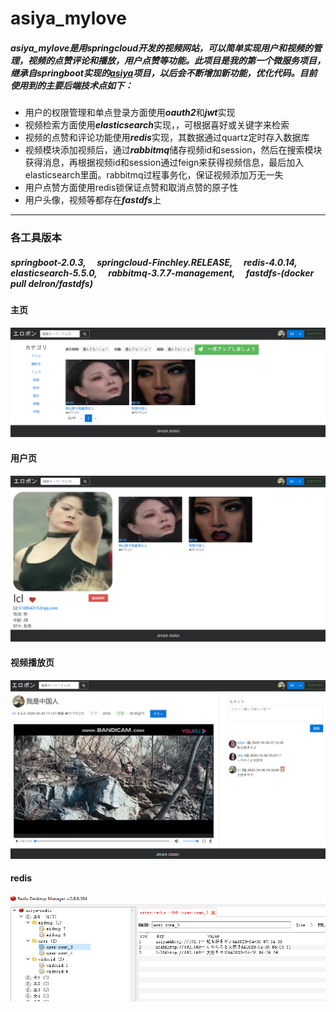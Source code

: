 # asiya_mylove
##### asiya_mylove是用springcloud开发的视频网站，可以简单实现用户和视频的管理，视频的点赞评论和播放，用户点赞等功能。此项目是我的第一个微服务项目，继承自springboot实现的[asiya](https://github.com/lclasiya/asiya)项目，以后会不断增加新功能，优化代码。目前使用到的主要后端技术点如下：
* 用户的权限管理和单点登录方面使用***oauth2***和***jwt***实现
* 视频检索方面使用***elasticsearch***实现，，可根据喜好或关键字来检索
* 视频的点赞和评论功能使用***redis***实现，其数据通过quartz定时存入数据库
* 视频模块添加视频后，通过***rabbitmq***储存视频id和session，然后在搜索模块获得消息，再根据视频id和session通过feign来获得视频信息，最后加入elasticsearch里面。rabbitmq过程事务化，保证视频添加万无一失
* 用户点赞方面使用redis锁保证点赞和取消点赞的原子性
* 用户头像，视频等都存在***fastdfs***上
***
### 各工具版本
##### springboot-2.0.3,&emsp;   springcloud-Finchley.RELEASE,&emsp;   redis-4.0.14,&emsp;    elasticsearch-5.5.0,&emsp;   rabbitmq-3.7.7-management,&emsp;   fastdfs-(docker pull delron/fastdfs)    
#### 主页
![homepage](https://github.com/lclasiya/asiya_mylove/blob/master/common/src/main/java/li/changlin/common/images/homepage.png)
#### 用户页
![userProfile](https://github.com/lclasiya/asiya_mylove/blob/master/common/src/main/java/li/changlin/common/images/userProfile.png)
#### 视频播放页
![videoPage](https://github.com/lclasiya/asiya_mylove/blob/master/common/src/main/java/li/changlin/common/images/videoPage.png)
#### redis
![redis](https://github.com/lclasiya/asiya_mylove/blob/master/common/src/main/java/li/changlin/common/images/redis.png)

